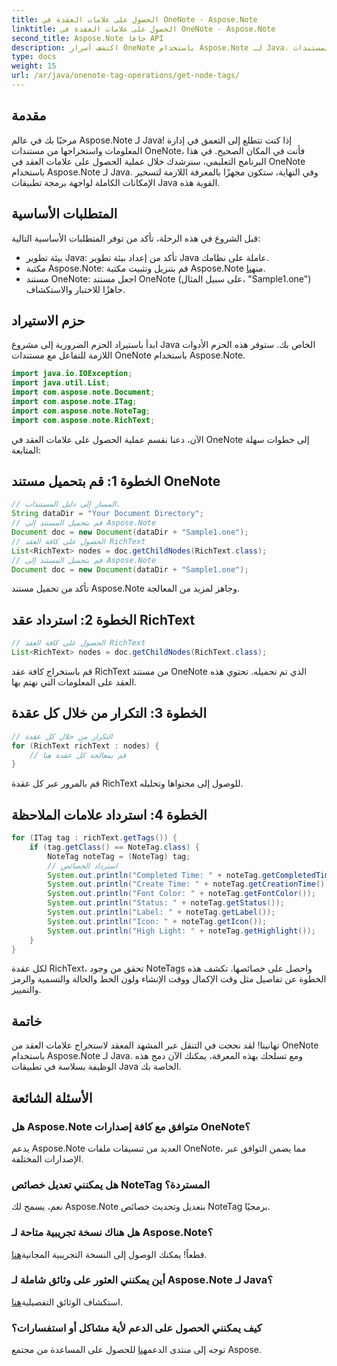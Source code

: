 ```yaml
---
title: الحصول على علامات العقدة في OneNote - Aspose.Note
linktitle: الحصول على علامات العقدة في OneNote - Aspose.Note
second_title: Aspose.Note جافا API
description: اكتشف أسرار OneNote باستخدام Aspose.Note لـ Java. يمكّنك هذا الدليل من استخراج علامات العقدة دون عناء. انغمس في مستقبل معالجة المستندات!
type: docs
weight: 15
url: /ar/java/onenote-tag-operations/get-node-tags/
---
```

## مقدمة
مرحبًا بك في عالم Aspose.Note لـ Java! إذا كنت تتطلع إلى التعمق في إدارة المعلومات واستخراجها من مستندات OneNote، فأنت في المكان الصحيح. في هذا البرنامج التعليمي، سنرشدك خلال عملية الحصول على علامات العقد في OneNote باستخدام Aspose.Note لـ Java. وفي النهاية، ستكون مجهزًا بالمعرفة اللازمة لتسخير الإمكانات الكاملة لواجهة برمجة تطبيقات Java القوية هذه.
## المتطلبات الأساسية
قبل الشروع في هذه الرحلة، تأكد من توفر المتطلبات الأساسية التالية:
- بيئة تطوير Java: تأكد من إعداد بيئة تطوير Java عاملة على نظامك.
-  مكتبة Aspose.Note: قم بتنزيل وتثبيت مكتبة Aspose.Note من[هنا](https://releases.aspose.com/note/java/).
- مستند OneNote: اجعل مستند OneNote (على سبيل المثال، "Sample1.one") جاهزًا للاختبار والاستكشاف.
## حزم الاستيراد
ابدأ باستيراد الحزم الضرورية إلى مشروع Java الخاص بك. ستوفر هذه الحزم الأدوات اللازمة للتفاعل مع مستندات OneNote باستخدام Aspose.Note.
```java
import java.io.IOException;
import java.util.List;
import com.aspose.note.Document;
import com.aspose.note.ITag;
import com.aspose.note.NoteTag;
import com.aspose.note.RichText;
```
الآن، دعنا نقسم عملية الحصول على علامات العقد في OneNote إلى خطوات سهلة المتابعة:
## الخطوة 1: قم بتحميل مستند OneNote
```java
// المسار إلى دليل المستندات.
String dataDir = "Your Document Directory";
// قم بتحميل المستند إلى Aspose.Note
Document doc = new Document(dataDir + "Sample1.one");
// الحصول على كافة العقد RichText
List<RichText> nodes = doc.getChildNodes(RichText.class);
// قم بتحميل المستند إلى Aspose.Note
Document doc = new Document(dataDir + "Sample1.one");
```
تأكد من تحميل مستند Aspose.Note وجاهز لمزيد من المعالجة.
## الخطوة 2: استرداد عقد RichText
```java
// الحصول على كافة العقد RichText
List<RichText> nodes = doc.getChildNodes(RichText.class);
```
قم باستخراج كافة عقد RichText من مستند OneNote الذي تم تحميله. تحتوي هذه العقد على المعلومات التي نهتم بها.
## الخطوة 3: التكرار من خلال كل عقدة
```java
// التكرار من خلال كل عقدة
for (RichText richText : nodes) {
    // قم بمعالجة كل عقدة هنا
}
```
قم بالمرور عبر كل عقدة RichText للوصول إلى محتواها وتحليله.
## الخطوة 4: استرداد علامات الملاحظة
```java
for (ITag tag : richText.getTags()) {
    if (tag.getClass() == NoteTag.class) {
        NoteTag noteTag = (NoteTag) tag;
        // استرداد الخصائص
        System.out.println("Completed Time: " + noteTag.getCompletedTime());
        System.out.println("Create Time: " + noteTag.getCreationTime());
        System.out.println("Font Color: " + noteTag.getFontColor());
        System.out.println("Status: " + noteTag.getStatus());
        System.out.println("Label: " + noteTag.getLabel());
        System.out.println("Icon: " + noteTag.getIcon());
        System.out.println("High Light: " + noteTag.getHighlight());
    }
}
```
لكل عقدة RichText، تحقق من وجود NoteTags واحصل على خصائصها. تكشف هذه الخطوة عن تفاصيل مثل وقت الإكمال ووقت الإنشاء ولون الخط والحالة والتسمية والرمز والتمييز.
## خاتمة
تهانينا! لقد نجحت في التنقل عبر المشهد المعقد لاستخراج علامات العقد من OneNote باستخدام Aspose.Note لـ Java. ومع تسلحك بهذه المعرفة، يمكنك الآن دمج هذه الوظيفة بسلاسة في تطبيقات Java الخاصة بك.
## الأسئلة الشائعة
### هل Aspose.Note متوافق مع كافة إصدارات OneNote؟
يدعم Aspose.Note العديد من تنسيقات ملفات OneNote، مما يضمن التوافق عبر الإصدارات المختلفة.
### هل يمكنني تعديل خصائص NoteTag المستردة؟
نعم، يسمح لك Aspose.Note بتعديل وتحديث خصائص NoteTag برمجيًا.
### هل هناك نسخة تجريبية متاحة لـ Aspose.Note؟
 قطعاً! يمكنك الوصول إلى النسخة التجريبية المجانية[هنا](https://releases.aspose.com/).
### أين يمكنني العثور على وثائق شاملة لـ Aspose.Note لـ Java؟
 استكشاف الوثائق التفصيلية[هنا](https://reference.aspose.com/note/java/).
### كيف يمكنني الحصول على الدعم لأية مشاكل أو استفسارات؟
 توجه إلى منتدى الدعم[هنا](https://forum.aspose.com/c/note/28) للحصول على المساعدة من مجتمع Aspose.